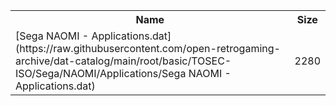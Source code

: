 <table>
<tr><th>Name</th><th>Size</th></tr>
<tr><td>[Sega NAOMI - Applications.dat](https://raw.githubusercontent.com/open-retrogaming-archive/dat-catalog/main/root/basic/TOSEC-ISO/Sega/NAOMI/Applications/Sega NAOMI - Applications.dat)</td><td>2280</td></tr>
</table>
